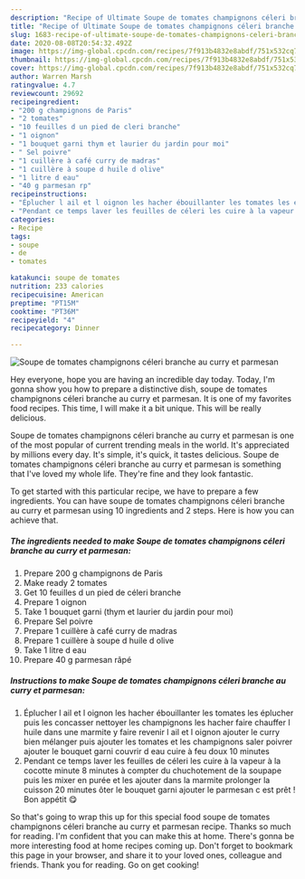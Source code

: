 ```yaml
---
description: "Recipe of Ultimate Soupe de tomates champignons céleri branche au curry et parmesan"
title: "Recipe of Ultimate Soupe de tomates champignons céleri branche au curry et parmesan"
slug: 1683-recipe-of-ultimate-soupe-de-tomates-champignons-celeri-branche-au-curry-et-parmesan
date: 2020-08-08T20:54:32.492Z
image: https://img-global.cpcdn.com/recipes/7f913b4832e8abdf/751x532cq70/soupe-de-tomates-champignons-celeri-branche-au-curry-et-parmesan-photo-principale-de-la-recette.jpg
thumbnail: https://img-global.cpcdn.com/recipes/7f913b4832e8abdf/751x532cq70/soupe-de-tomates-champignons-celeri-branche-au-curry-et-parmesan-photo-principale-de-la-recette.jpg
cover: https://img-global.cpcdn.com/recipes/7f913b4832e8abdf/751x532cq70/soupe-de-tomates-champignons-celeri-branche-au-curry-et-parmesan-photo-principale-de-la-recette.jpg
author: Warren Marsh
ratingvalue: 4.7
reviewcount: 29692
recipeingredient:
- "200 g champignons de Paris"
- "2 tomates"
- "10 feuilles d un pied de cleri branche"
- "1 oignon"
- "1 bouquet garni thym et laurier du jardin pour moi"
- " Sel poivre"
- "1 cuillère à café curry de madras"
- "1 cuillère à soupe d huile d olive"
- "1 litre d eau"
- "40 g parmesan rp"
recipeinstructions:
- "Éplucher l ail et l oignon les hacher ébouillanter les tomates les éplucher puis les concasser nettoyer les champignons les hacher faire chauffer l huile dans une marmite y faire revenir l ail et l oignon ajouter le curry bien mélanger puis ajouter les tomates et les champignons saler poivrer ajouter le bouquet garni couvrir d eau cuire à feu doux 10 minutes"
- "Pendant ce temps laver les feuilles de céleri les cuire à la vapeur à la cocotte minute 8 minutes à compter du chuchotement de la soupape puis les mixer en purée et les ajouter dans la marmite prolonger la cuisson 20 minutes ôter le bouquet garni ajouter le parmesan c est prêt ! Bon appétit 😋"
categories:
- Recipe
tags:
- soupe
- de
- tomates

katakunci: soupe de tomates 
nutrition: 233 calories
recipecuisine: American
preptime: "PT15M"
cooktime: "PT36M"
recipeyield: "4"
recipecategory: Dinner

---
```



![Soupe de tomates champignons céleri branche au curry et parmesan](https://img-global.cpcdn.com/recipes/7f913b4832e8abdf/751x532cq70/soupe-de-tomates-champignons-celeri-branche-au-curry-et-parmesan-photo-principale-de-la-recette.jpg)

Hey everyone, hope you are having an incredible day today. Today, I'm gonna show you how to prepare a distinctive dish, soupe de tomates champignons céleri branche au curry et parmesan. It is one of my favorites food recipes. This time, I will make it a bit unique. This will be really delicious.

Soupe de tomates champignons céleri branche au curry et parmesan is one of the most popular of current trending meals in the world. It's appreciated by millions every day. It's simple, it's quick, it tastes delicious. Soupe de tomates champignons céleri branche au curry et parmesan is something that I've loved my whole life. They're fine and they look fantastic.




To get started with this particular recipe, we have to prepare a few ingredients. You can have soupe de tomates champignons céleri branche au curry et parmesan using 10 ingredients and 2 steps. Here is how you can achieve that.

<!--inarticleads1-->

##### The ingredients needed to make Soupe de tomates champignons céleri branche au curry et parmesan:

1. Prepare 200 g champignons de Paris
1. Make ready 2 tomates
1. Get 10 feuilles d un pied de céleri branche
1. Prepare 1 oignon
1. Take 1 bouquet garni (thym et laurier du jardin pour moi)
1. Prepare  Sel poivre
1. Prepare 1 cuillère à café curry de madras
1. Prepare 1 cuillère à soupe d huile d olive
1. Take 1 litre d eau
1. Prepare 40 g parmesan râpé




<!--inarticleads2-->

##### Instructions to make Soupe de tomates champignons céleri branche au curry et parmesan:

1. Éplucher l ail et l oignon les hacher ébouillanter les tomates les éplucher puis les concasser nettoyer les champignons les hacher faire chauffer l huile dans une marmite y faire revenir l ail et l oignon ajouter le curry bien mélanger puis ajouter les tomates et les champignons saler poivrer ajouter le bouquet garni couvrir d eau cuire à feu doux 10 minutes
1. Pendant ce temps laver les feuilles de céleri les cuire à la vapeur à la cocotte minute 8 minutes à compter du chuchotement de la soupape puis les mixer en purée et les ajouter dans la marmite prolonger la cuisson 20 minutes ôter le bouquet garni ajouter le parmesan c est prêt ! Bon appétit 😋




So that's going to wrap this up for this special food soupe de tomates champignons céleri branche au curry et parmesan recipe. Thanks so much for reading. I'm confident that you can make this at home. There's gonna be more interesting food at home recipes coming up. Don't forget to bookmark this page in your browser, and share it to your loved ones, colleague and friends. Thank you for reading. Go on get cooking!
